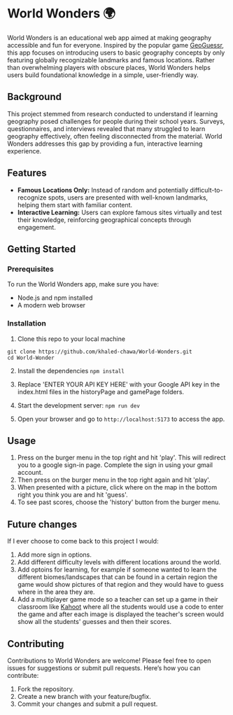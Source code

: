 # World Wonders 🌍

World Wonders is an educational web app aimed at making geography accessible and fun for everyone. Inspired by the popular game [GeoGuessr](https://www.geoguessr.com/), this app focuses on introducing users to basic geography concepts by only featuring globally recognizable landmarks and famous locations. Rather than overwhelming players with obscure places, World Wonders helps users build foundational knowledge in a simple, user-friendly way.

## Background
This project stemmed from research conducted to understand if learning geography posed challenges for people during their school years. Surveys, questionnaires, and interviews revealed that many struggled to learn geography effectively, often feeling disconnected from the material. World Wonders addresses this gap by providing a fun, interactive learning experience.

## Features
 -  **Famous Locations Only:** Instead of random and potentially difficult-to-recognize spots, users are presented with well-known landmarks, helping them start with familiar content.
 - **Interactive Learning:** Users can explore famous sites virtually and test their knowledge, reinforcing geographical concepts through engagement.

## Getting Started
### Prerequisites

To run the World Wonders app, make sure you have:
 - Node.js and npm installed
 - A modern web browser

### Installation
 1. Clone this repo to your local machine
```
git clone https://github.com/khaled-chawa/World-Wonders.git
cd World-Wonder
```

 2. Install the dependencies
```npm install```

 3. Replace 'ENTER YOUR API KEY HERE' with your Google API key in the index.html files in the historyPage and gamePage folders.

 4. Start the development server:
```npm run dev```

 5. Open your browser and go to `http://localhost:5173` to access the app.

## Usage
 1. Press on the burger menu in the top right and hit 'play'. This will redirect you to a google sign-in page. Complete the sign in using your gmail account.
 2. Then press on the burger menu in the top right again and hit 'play'.
 3. When presented with a picture, click where on the map in the bottom right you think you are and hit 'guess'.
 4. To see past scores, choose the 'history' button from the burger menu.

## Future changes
If I ever choose to come back to this project I would:
 1. Add more sign in options.
 2. Add different difficulty levels with different locations around the world.
 3. Add optoins for learning, for example if someone wanted to learn the different biomes/landscapes that can be found in a certain region the game would show pictures of that region and they would have to guess where in the area they are.
 4. Add a multiplayer game mode so a teacher can set up a game in their classroom like [Kahoot](https://kahoot.com/) where all the students would use a code to enter the game and after each image is displayed the teacher's screen would show all the students' guesses and then their scores.

## Contributing
Contributions to World Wonders are welcome! Please feel free to open issues for suggestions or submit pull requests. Here’s how you can contribute:
 1. Fork the repository.
 2. Create a new branch with your feature/bugfix.
 3. Commit your changes and submit a pull request.

